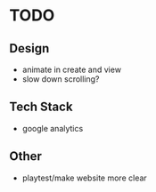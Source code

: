 # TODO

## Design

- animate in create and view
- slow down scrolling?

## Tech Stack

- google analytics

## Other

- playtest/make website more clear

